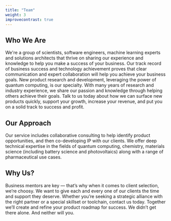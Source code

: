 ```yaml
---
title: "Team"
weight: 3
improvecontrast: true
---
```


## Who We Are

We're a group of scientists, software engineers, machine learning experts and solutions architects that thrive on sharing our experience and knowledge to help you make a success of your business. Our track record of business success and technology achievement proves that clear communication and expert collaboration will help you achieve your business goals. New product research and development, leveraging the power of quantum computing, is our specialty. With many years of research and industry experience, we share our passion and knowledge through helping others achieve their goals. Talk to us today about how we can surface new products quickly, support your growth, increase your revenue, and put you on a solid track to success and profit.

## Our Approach

Our service includes collaborative consulting to help identify product opportunities, and then co-developing IP with our clients. We offer deep technical expertise in the fields of quantum computing, chemistry, materials science (including battery science and  photovoltaics) along with a range of pharmaceutical use cases.

## Why Us?

Business mentors are key — that’s why when it comes to client selection, we’re choosy. We want to give each and every one of our clients the time and support they deserve.  Whether you’re seeking a strategic alliance with the right partner or a special skillset or toolchain, contact us today. Together we’ll create and refine your product roadmap for success. We didn’t get there alone. And neither will you. 
